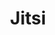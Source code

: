 ---
blog: https://jitsi.org/blog
codehost: https://github.com/jitsi
facebook: https://facebook.com/jitsi
logohandle: jitsi
sort: jitsi
title: Jitsi
twitter: https://x.com/jitsinews
website: https://jitsi.org/
youtube: https://youtube.com/c/JitsiOrg
---